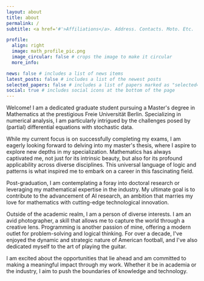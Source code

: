 ```yaml
---
layout: about
title: about
permalink: /
subtitle: <a href='#'>Affiliations</a>. Address. Contacts. Moto. Etc.

profile:
  align: right
  image: math_profile_pic.png
  image_circular: false # crops the image to make it circular
  more_info: 

news: false # includes a list of news items
latest_posts: false # includes a list of the newest posts
selected_papers: false # includes a list of papers marked as "selected={true}"
social: true # includes social icons at the bottom of the page
---
```


Welcome! I am a dedicated graduate student pursuing a Master's degree in Mathematics at the prestigious Freie Universität Berlin. Specializing in numerical analysis, I am particularly intrigued by the challenges posed by (partial) differential equations with stochastic data.

While my current focus is on successfully completing my exams, I am eagerly looking forward to delving into my master's thesis, where I aspire to explore new depths in my specialization. Mathematics has always captivated me, not just for its intrinsic beauty, but also for its profound applicability across diverse disciplines. This universal language of logic and patterns is what inspired me to embark on a career in this fascinating field.

Post-graduation, I am contemplating a foray into doctoral research or leveraging my mathematical expertise in the industry. My ultimate goal is to contribute to the advancement of AI research, an ambition that marries my love for mathematics with cutting-edge technological innovation.

Outside of the academic realm, I am a person of diverse interests. I am an avid photographer, a skill that allows me to capture the world through a creative lens. Programming is another passion of mine, offering a modern outlet for problem-solving and logical thinking. For over a decade, I've enjoyed the dynamic and strategic nature of American football, and I've also dedicated myself to the art of playing the guitar.

I am excited about the opportunities that lie ahead and am committed to making a meaningful impact through my work. Whether it be in academia or the industry, I aim to push the boundaries of knowledge and technology.
